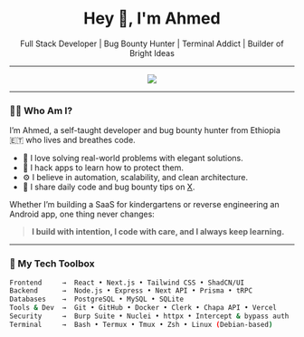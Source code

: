 <h1 align="center">Hey 👋, I'm Ahmed</h1>
<p align="center">Full Stack Developer | Bug Bounty Hunter | Terminal Addict | Builder of Bright Ideas</p>

---

<div align="center">
  <img src="https://readme-typing-svg.herokuapp.com?font=Fira+Code&duration=3000&pause=1000&color=22DAF5&center=true&vCenter=true&multiline=true&width=600&height=100&lines=I+build+apps+that+scale+and+code+that+lasts.;I+break+apps+to+understand+how+they+work.;I+live+in+the+terminal+and+love+clean+code."/>
</div>

---

### 👨‍💻 Who Am I?

I’m Ahmed, a self-taught developer and bug bounty hunter from Ethiopia 🇪🇹 who lives and breathes code.

- 🧠 I love solving real-world problems with elegant solutions.
- 🔐 I hack apps to learn how to protect them.
- ⚙️ I believe in automation, scalability, and clean architecture.
- 🧵 I share daily code and bug bounty tips on [X](https://x.com/nocturn0x0).

Whether I’m building a SaaS for kindergartens or reverse engineering an Android app, one thing never changes:

> **I build with intention, I code with care, and I always keep learning.**

---

### 🧰 My Tech Toolbox

```bash
Frontend     →  React • Next.js • Tailwind CSS • ShadCN/UI
Backend      →  Node.js • Express • Next API • Prisma • tRPC
Databases    →  PostgreSQL • MySQL • SQLite
Tools & Dev  →  Git • GitHub • Docker • Clerk • Chapa API • Vercel
Security     →  Burp Suite • Nuclei • httpx • Intercept & bypass auth
Terminal     →  Bash • Termux • Tmux • Zsh • Linux (Debian-based)
